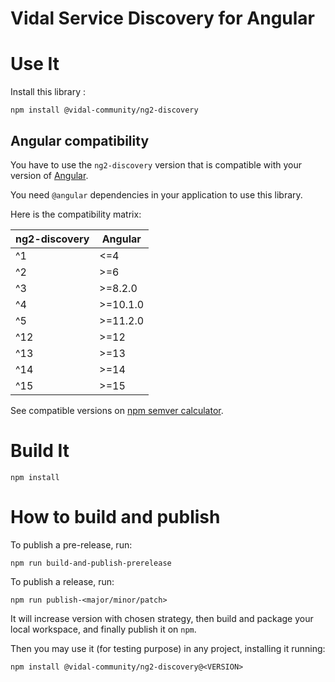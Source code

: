 Vidal Service Discovery for Angular
===

# Use It

Install this library :

    npm install @vidal-community/ng2-discovery

## Angular compatibility

You have to use the `ng2-discovery` version that is compatible with your version of [Angular](https://github.com/angular/angular).

You need `@angular` dependencies in your application to use this library.

Here is the compatibility matrix:

| ng2-discovery | Angular  |
|---------------|----------|
| ^1            | <=4      |
| ^2            | >=6      |
| ^3            | >=8.2.0  |
| ^4            | >=10.1.0 |
| ^5            | >=11.2.0 |
| ^12           | >=12     |
| ^13           | >=13     |
| ^14           | >=14     |
| ^15           | >=15     |

See compatible versions on [npm semver calculator](https://semver.npmjs.com).

# Build It

    npm install

# How to build and publish

To publish a pre-release, run:

    npm run build-and-publish-prerelease
    
To publish a release, run:

    npm run publish-<major/minor/patch>
    
It will increase version with chosen strategy, then build and package your 
local workspace, and finally publish it on `npm`.

Then you may use it (for testing purpose) in any project, installing it running:

    npm install @vidal-community/ng2-discovery@<VERSION>
